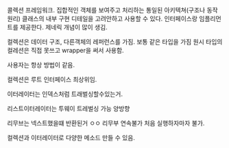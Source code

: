 콜렉션 프레임워크.
집합적인 객체를 보여주고 처리하는 통일된 아키텍쳐(구조나 동작원리)
클래스의 내부 구현 디테일을 고려안하고 사용할 수 있다.
인터페이스랑 임플리먼트를 제공한다.
제네릭 개념이 많이 생김.

컬렉션은 데이터 구조, 다른객체의 레퍼런스를 가짐.
보통 같은 타입을 가짐
원시 타입의 컬레션은 직접 못쓰고 wrapper을 써서 사용함.

사용자는 항상 방법이 같음.

컬렉션은 루트 인터페이스 최상위임.

이터레이터는 인덱스처럼 트래벌싱할수있는거.

리스트이터레이터는 투웨이 트레벌싱 가능 양방향

리무브는 넥스트했을떄 반환된거 ㅇㅇ 리무부 연속불가 처음 실행하자마자 불가.

컬렉션과 이터레이터로 다양한 메소드 만들 수 있음.
